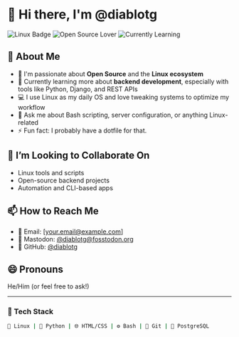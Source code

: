 # 👋 Hi there, I'm @diablotg

![Linux Badge](https://img.shields.io/badge/Linux-🐧-blue?style=flat-square)
![Open Source Lover](https://img.shields.io/badge/Open--Source-%F0%9F%94%A5-important?style=flat-square)
![Currently Learning](https://img.shields.io/badge/Backend-Development-yellowgreen?style=flat-square)

## 🧠 About Me

- 👀 I'm passionate about **Open Source** and the **Linux ecosystem**  
- 🌱 Currently learning more about **backend development**, especially with tools like Python, Django, and REST APIs  
- 💻 I use Linux as my daily OS and love tweaking systems to optimize my workflow  
- 💬 Ask me about Bash scripting, server configuration, or anything Linux-related  
- ⚡ Fun fact: I probably have a dotfile for that.

## 🤝 I’m Looking to Collaborate On

- Linux tools and scripts
- Open-source backend projects
- Automation and CLI-based apps

## 📫 How to Reach Me

- 📧 Email: [your.email@example.com]
- 🐘 Mastodon: [@diablotg@fosstodon.org](https://fosstodon.org/@diablotg)
- 🐙 GitHub: [@diablotg](https://github.com/diablotg)

## 😄 Pronouns

He/Him (or feel free to ask!)

---

### 🧰 Tech Stack

```bash
🐧 Linux | 🐍 Python | 🌐 HTML/CSS | ⚙️ Bash | 🔄 Git | 🐘 PostgreSQL
